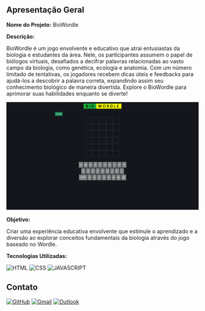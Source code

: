 ## Apresentação Geral

**Nome do Projeto:** BioWordle

**Descrição:**

BioWordle é um jogo envolvente e educativo que atrai entusiastas da biologia e estudantes da área. Nele, os participantes assumem o papel de biólogos virtuais, 
desafiados a decifrar palavras relacionadas ao vasto campo da biologia, como genética, ecologia e anatomia. Com um número limitado de tentativas, os jogadores 
recebem dicas úteis e feedbacks para ajudá-los a descobrir a palavra correta, expandindo assim seu conhecimento biológico de maneira divertida. Explore o 
BioWordle para aprimorar suas habilidades enquanto se diverte!

![demo](https://raw.githubusercontent.com/Edssaac/biowordle/main/source/assets/images/biowordle.gif)

**Objetivo:**

Criar uma experiência educativa envolvente que estimule o aprendizado e a diversão ao explorar conceitos fundamentais da biologia através do jogo baseado no Wordle.

**Tecnologias Utilizadas:**

![HTML](https://img.shields.io/badge/HTML5-E34F26?style=for-the-badge&logo=html5&logoColor=white)
![CSS](https://img.shields.io/badge/CSS3-1572B6?style=for-the-badge&logo=css3&logoColor=white)
![JAVASCRIPT](https://img.shields.io/badge/JavaScript-323330?style=for-the-badge&logo=javascript&logoColor=F7DF1E)

## Contato

[![GitHub](https://img.shields.io/badge/GitHub-100000?style=for-the-badge&logo=github&logoColor=white)](https://github.com/edssaac)
[![Gmail](https://img.shields.io/badge/Gmail-D14836?style=for-the-badge&logo=gmail&logoColor=white)](mailto:edssaac@gmail.com)
[![Outlook](https://img.shields.io/badge/Outlook-0078D4?style=for-the-badge&logo=microsoft-outlook&logoColor=white)](mailto:edssaac@outlook.com)
